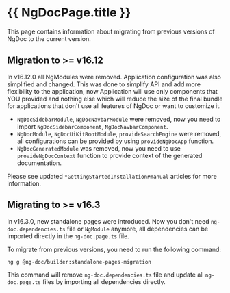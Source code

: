 # {{ NgDocPage.title }}

This page contains information about migrating from previous versions of NgDoc to the current
version.

## Migration to >= v16.12

In v16.12.0 all NgModules were removed. Application configuration was also simplified and changed.
This was done to simplify API and add more flexibility to the application, now Application will
use only components that YOU provided and nothing else which will reduce the size of the final
bundle for applications that don't use all features of NgDoc or want to customize it.

- `NgDocSidebarModule`, `NgDocNavbarModule` were removed, now you need to import
  `NgDocSidebarComponent`, `NgDocNavbarComponent`.
- `NgDocModule`, `NgDocUiKitRootModule`, `provideSearchEngine` were removed, all configurations can
  be provided by using
  `provideNgDocApp` function.
- `NgDocGeneratedModule` was removed, now you need to use `provideNgDocContext` function to provide
  context of the generated documentation.

Please see updated `*GettingStartedInstallation#manual` articles for more information.

###

## Migrating to >= v16.3

In v16.3.0, new standalone pages were introduced. Now you don't need `ng-doc.dependencies.ts` file
or `NgModule` anymore, all dependencies can be imported directly in the `ng-doc.page.ts` file.

To migrate from previous versions, you need to run the following command:

```bash
ng g @ng-doc/builder:standalone-pages-migration
```

This command will remove `ng-doc.dependencies.ts` file and update all `ng-doc.page.ts` files
by importing all dependencies directly.
